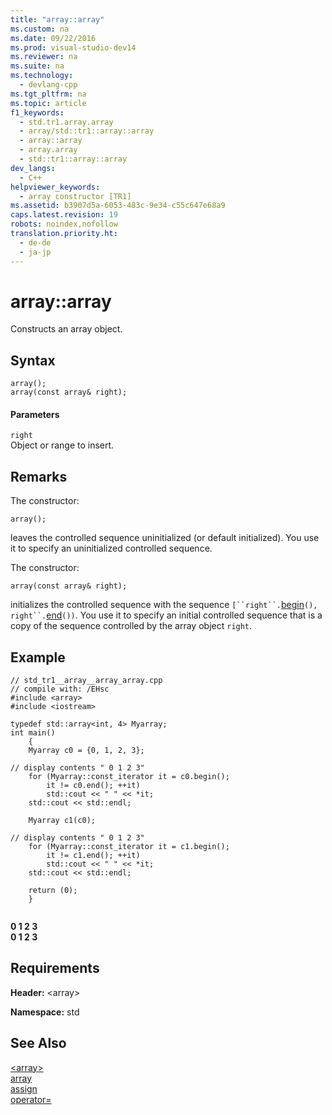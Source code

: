 ```yaml
---
title: "array::array"
ms.custom: na
ms.date: 09/22/2016
ms.prod: visual-studio-dev14
ms.reviewer: na
ms.suite: na
ms.technology: 
  - devlang-cpp
ms.tgt_pltfrm: na
ms.topic: article
f1_keywords: 
  - std.tr1.array.array
  - array/std::tr1::array::array
  - array::array
  - array.array
  - std::tr1::array::array
dev_langs: 
  - C++
helpviewer_keywords: 
  - array constructor [TR1]
ms.assetid: b3907d5a-6053-483c-9e34-c55c647e68a9
caps.latest.revision: 19
robots: noindex,nofollow
translation.priority.ht: 
  - de-de
  - ja-jp
---
```

# array::array
Constructs an array object.  
  
## Syntax  
  
```  
array();  
array(const array& right);  
```  
  
#### Parameters  
 `right`  
 Object or range to insert.  
  
## Remarks  
 The constructor:  
  
```  
array();  
```  
  
 leaves the controlled sequence uninitialized (or default initialized). You use it to specify an uninitialized controlled sequence.  
  
 The constructor:  
  
```  
array(const array& right);  
```  
  
 initializes the controlled sequence with the sequence `[``right``.`[begin](../vs140/array--begin.md)`(),` `right``.`[end](../vs140/array--end.md)`())`. You use it to specify an initial controlled sequence that is a copy of the sequence controlled by the array object `right`.  
  
## Example  
  
```  
// std_tr1__array__array_array.cpp   
// compile with: /EHsc   
#include <array>   
#include <iostream>   
  
typedef std::array<int, 4> Myarray;   
int main()   
    {   
    Myarray c0 = {0, 1, 2, 3};   
  
// display contents " 0 1 2 3"   
    for (Myarray::const_iterator it = c0.begin();   
        it != c0.end(); ++it)   
        std::cout << " " << *it;   
    std::cout << std::endl;   
  
    Myarray c1(c0);   
  
// display contents " 0 1 2 3"   
    for (Myarray::const_iterator it = c1.begin();   
        it != c1.end(); ++it)   
        std::cout << " " << *it;   
    std::cout << std::endl;   
  
    return (0);   
    }  
  
```  
  
  **0 1 2 3**  
 **0 1 2 3**   
## Requirements  
 **Header:** <array\>  
  
 **Namespace:** std  
  
## See Also  
 [<array\>](../vs140/-array-.md)   
 [array](../vs140/array-class--stl-.md)   
 [assign](../vs140/array--assign.md)   
 [operator=](../vs140/array--operator=.md)